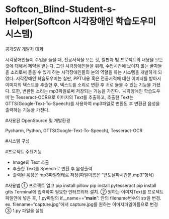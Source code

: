 # Softcon_Blind-Student-s-Helper(Softcon 시각장애인 학습도우미 시스템)
공개SW 개발자 대회

시각장애인들이 수업을 들을 때, 전공서적을 보는 것, 칠판과 빔 프로젝트의 내용을 보는 것에 대해서 제약을 받는다. 
그런 시각장애인들을 위해, 수업시간에 보이지 않는 글자들을 소리로써 들을 수 있게 하는 시각장애인들의 눈의 역할을 하는 시스템을 개발하게 되었다. 
시각장애인 학습도우미는 칠판, PPT내용 혹은 전공서적에 대한 이미지를 받아서 이미지의 텍스트를 추출한 후, 텍스트를 소리로 변환 후 귀로 들을 수 있는 기능을 가졌다. 또한, 변환된 소리는 mp3파일로써 저장되는 기능을 가진다.
‘시각장애인 학습도우미’는 Tesseract-OCR으로 이미지의 Text를 추출하고, 추출한 Text는 GTTS(Google-Text-To-Speech)를 사용하여 mp3파일로 변환된 후 변환된 음성을 출력하는 기능을 가진다.



#사용된 OpenSource 및 개발환경

Pycharm, Python, GTTS(Google-Text-To-Speech), Tesseract-OCR

#시스템 구성

#프로젝트 주요기능
- Image의 Text 추출
- 추출한 Text를 Speech로 변환 후 음성출력
- 출력된 음성은 mp3파일형태로 저장(파일이름은 “년도날짜시간분.mp3”형식)

#사용법
① 프로젝트 열고 
          pip install pillow 
          pip install pytesseract 
          pip install gtts
          Terminal에 입력하여 필요한 인터프리터 설치.
② 원하는 이미지Text를 프로젝트 파일안에 넣은 후, 1.py파일의 if__name==“__main__”: 안의 filename변수의 str을 변경.
  ex. filename=“capture.jpg”에서 capture.jpg를 원하는 이미지파일이름으로 변경
③ 1.py 파일을 실행
